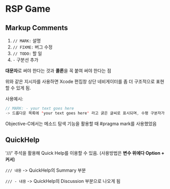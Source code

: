 # RSP Game

[SwiftUI 2.0 - How to make an iPhone App (2020)]: https://www.youtube.com/watch?v=68g4z6CVIaQ

## Markup Comments

1. `// MARK:`    설명
2. `// FIXME:`    버그 수정
3. `// TODO:`    할 일
4. `-` 구분선 추가

**대문자**로 써야 한다는 것과 **콜론**을 꼭 붙여 써야 한다는 점

위와 같은 지시자를 사용하면 Xcode 편집창 상단 네비게이터를 좀 더 구조적으로 표현할 수 있게 됨.

사용예시:

```swift
// MARK: - your text goes here
-> 드롭다운 목록에 'your text goes here' 라고 굵은 글씨로 표시되며, 수평 구분자가 그 위에 나타나게 된다.
```

Objective-C에서는 메소드 탐색 기능을 활용할 때 #pragma mark를 사용했었음

## QuickHelp

'///' 주석을 활용해 Quick Help를 이용할 수 있음. (사용방법은 **변수 위에다 Option + 커서**)

 `/// 내용` -> QuickHelp의 Summary 부분

`/// - 내용` -> QuickHelp의 Discussion 부분으로 나오게 됨

